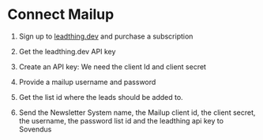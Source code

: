# Connect Mailup

1. Sign up to [leadthing.dev](https://leadthing.dev) and purchase a subscription

2. Get the leadthing.dev API key

3. Create an API key: We need the client Id and client secret

4. Provide a mailup username and password

5. Get the list id where the leads should be added to.

6. Send the Newsletter System name, the Mailup client id, the client secret, the username, the password list id and the leadthing api key to Sovendus